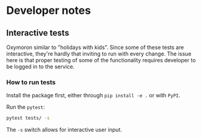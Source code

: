 # Developer notes

## Interactive tests

Oxymoron similar to "holidays with kids". Since some of these tests are interactive, they're hardly that inviting to run with every change. The issue here is that proper testing of some of the functionality requires developer to be logged in to the service.

### How to run tests

Install the package first, either through `pip install -e .` or with `PyPI`.

Run the `pytest`:

```bash
pytest tests/ -s
```  
The `-s` switch allows for interactive user input.

